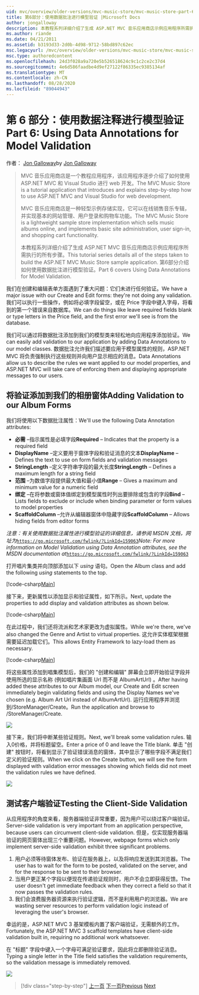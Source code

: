 ```yaml
---
uid: mvc/overview/older-versions/mvc-music-store/mvc-music-store-part-6
title: 第6部分：使用数据批注进行模型验证 |Microsoft Docs
author: jongalloway
description: 本教程系列详细介绍了生成 ASP.NET MVC 音乐应用商店示例应用程序所需执行的所有步骤。 第6部分介绍如何对模型 V 使用数据批注 .。。
ms.author: riande
ms.date: 04/21/2011
ms.assetid: b3193d33-2d0b-4d98-9712-58bd897c62ec
msc.legacyurl: /mvc/overview/older-versions/mvc-music-store/mvc-music-store-part-6
msc.type: authoredcontent
ms.openlocfilehash: 24d3f028a9a720e5b526518624c9c1c2ce2c37d4
ms.sourcegitcommit: 4e6d586faadbe4d9ef27122f86335ec9385134af
ms.translationtype: MT
ms.contentlocale: zh-CN
ms.lasthandoff: 08/28/2020
ms.locfileid: "89044943"
---
```

# <a name="part-6-using-data-annotations-for-model-validation"></a><span data-ttu-id="454a7-104">第 6 部分：使用数据注释进行模型验证</span><span class="sxs-lookup"><span data-stu-id="454a7-104">Part 6: Using Data Annotations for Model Validation</span></span>

<span data-ttu-id="454a7-105">作者： [Jon Galloway](https://github.com/jongalloway)</span><span class="sxs-lookup"><span data-stu-id="454a7-105">by [Jon Galloway](https://github.com/jongalloway)</span></span>

> <span data-ttu-id="454a7-106">MVC 音乐应用商店是一个教程应用程序，该应用程序逐步介绍了如何使用 ASP.NET MVC 和 Visual Studio 进行 web 开发。</span><span class="sxs-lookup"><span data-stu-id="454a7-106">The MVC Music Store is a tutorial application that introduces and explains step-by-step how to use ASP.NET MVC and Visual Studio for web development.</span></span>  
>   
> <span data-ttu-id="454a7-107">MVC 音乐应用商店是一种轻型示例存储实现，它可以在线销售音乐专辑，并实现基本的网站管理、用户登录和购物车功能。</span><span class="sxs-lookup"><span data-stu-id="454a7-107">The MVC Music Store is a lightweight sample store implementation which sells music albums online, and implements basic site administration, user sign-in, and shopping cart functionality.</span></span>  
>   
> <span data-ttu-id="454a7-108">本教程系列详细介绍了生成 ASP.NET MVC 音乐应用商店示例应用程序所需执行的所有步骤。</span><span class="sxs-lookup"><span data-stu-id="454a7-108">This tutorial series details all of the steps taken to build the ASP.NET MVC Music Store sample application.</span></span> <span data-ttu-id="454a7-109">第6部分介绍如何使用数据批注进行模型验证。</span><span class="sxs-lookup"><span data-stu-id="454a7-109">Part 6 covers Using Data Annotations for Model Validation.</span></span>

<span data-ttu-id="454a7-110">我们在创建和编辑表单方面遇到了重大问题：它们未进行任何验证。</span><span class="sxs-lookup"><span data-stu-id="454a7-110">We have a major issue with our Create and Edit forms: they're not doing any validation.</span></span> <span data-ttu-id="454a7-111">我们可以执行一些操作，例如将必填字段留空，或在 Price 字段中键入字母，将看到的第一个错误来自数据库。</span><span class="sxs-lookup"><span data-stu-id="454a7-111">We can do things like leave required fields blank or type letters in the Price field, and the first error we'll see is from the database.</span></span>

<span data-ttu-id="454a7-112">我们可以通过将数据批注添加到我们的模型类来轻松地向应用程序添加验证。</span><span class="sxs-lookup"><span data-stu-id="454a7-112">We can easily add validation to our application by adding Data Annotations to our model classes.</span></span> <span data-ttu-id="454a7-113">数据批注允许我们描述要应用于模型属性的规则，ASP.NET MVC 将负责强制执行这些规则并向用户显示相应的消息。</span><span class="sxs-lookup"><span data-stu-id="454a7-113">Data Annotations allow us to describe the rules we want applied to our model properties, and ASP.NET MVC will take care of enforcing them and displaying appropriate messages to our users.</span></span>

## <a name="adding-validation-to-our-album-forms"></a><span data-ttu-id="454a7-114">将验证添加到我们的相册窗体</span><span class="sxs-lookup"><span data-stu-id="454a7-114">Adding Validation to our Album Forms</span></span>

<span data-ttu-id="454a7-115">我们将使用以下数据批注属性：</span><span class="sxs-lookup"><span data-stu-id="454a7-115">We'll use the following Data Annotation attributes:</span></span>

- <span data-ttu-id="454a7-116">**必需** –指示属性是必填字段</span><span class="sxs-lookup"><span data-stu-id="454a7-116">**Required** – Indicates that the property is a required field</span></span>
- <span data-ttu-id="454a7-117">**DisplayName** –定义要用于窗体字段和验证消息的文本</span><span class="sxs-lookup"><span data-stu-id="454a7-117">**DisplayName** – Defines the text to use on form fields and validation messages</span></span>
- <span data-ttu-id="454a7-118">**StringLength** –定义字符串字段的最大长度</span><span class="sxs-lookup"><span data-stu-id="454a7-118">**StringLength** – Defines a maximum length for a string field</span></span>
- <span data-ttu-id="454a7-119">**范围** –为数值字段提供最大值和最小值</span><span class="sxs-lookup"><span data-stu-id="454a7-119">**Range** – Gives a maximum and minimum value for a numeric field</span></span>
- <span data-ttu-id="454a7-120">**绑定** –在将参数或窗体值绑定到模型属性时列出要排除或包含的字段</span><span class="sxs-lookup"><span data-stu-id="454a7-120">**Bind** – Lists fields to exclude or include when binding parameter or form values to model properties</span></span>
- <span data-ttu-id="454a7-121">**ScaffoldColumn** –允许从编辑器窗体中隐藏字段</span><span class="sxs-lookup"><span data-stu-id="454a7-121">**ScaffoldColumn** – Allows hiding fields from editor forms</span></span>

<span data-ttu-id="454a7-122">*注意：有关使用数据批注属性进行模型验证的详细信息，请参阅 MSDN 文档，网址为*[`https://go.microsoft.com/fwlink/?LinkId=159063`](https://go.microsoft.com/fwlink/?LinkId=159063)</span><span class="sxs-lookup"><span data-stu-id="454a7-122">*Note: For more information on Model Validation using Data Annotation attributes, see the MSDN documentation at*[`https://go.microsoft.com/fwlink/?LinkId=159063`](https://go.microsoft.com/fwlink/?LinkId=159063)</span></span>

<span data-ttu-id="454a7-123">打开唱片集类并向顶部添加以下 *using* 语句。</span><span class="sxs-lookup"><span data-stu-id="454a7-123">Open the Album class and add the following *using* statements to the top.</span></span>

[!code-csharp[Main](mvc-music-store-part-6/samples/sample1.cs)]

<span data-ttu-id="454a7-124">接下来，更新属性以添加显示和验证属性，如下所示。</span><span class="sxs-lookup"><span data-stu-id="454a7-124">Next, update the properties to add display and validation attributes as shown below.</span></span>

[!code-csharp[Main](mvc-music-store-part-6/samples/sample2.cs)]

<span data-ttu-id="454a7-125">在此过程中，我们还将流派和艺术家更改为虚拟属性。</span><span class="sxs-lookup"><span data-stu-id="454a7-125">While we're there, we've also changed the Genre and Artist to virtual properties.</span></span> <span data-ttu-id="454a7-126">这允许实体框架根据需要延迟加载它们。</span><span class="sxs-lookup"><span data-stu-id="454a7-126">This allows Entity Framework to lazy-load them as necessary.</span></span>

[!code-csharp[Main](mvc-music-store-part-6/samples/sample3.cs)]

<span data-ttu-id="454a7-127">将这些属性添加到唱集模型后，我们的 "创建和编辑" 屏幕会立即开始验证字段并使用所选的显示名称 (例如唱片集画面 Url 而不是 AlbumArtUrl) 。</span><span class="sxs-lookup"><span data-stu-id="454a7-127">After having added these attributes to our Album model, our Create and Edit screen immediately begin validating fields and using the Display Names we've chosen (e.g. Album Art Url instead of AlbumArtUrl).</span></span> <span data-ttu-id="454a7-128">运行应用程序并浏览到/StoreManager/Create。</span><span class="sxs-lookup"><span data-stu-id="454a7-128">Run the application and browse to /StoreManager/Create.</span></span>

![](mvc-music-store-part-6/_static/image1.png)

<span data-ttu-id="454a7-129">接下来，我们将中断某些验证规则。</span><span class="sxs-lookup"><span data-stu-id="454a7-129">Next, we'll break some validation rules.</span></span> <span data-ttu-id="454a7-130">输入0价格，并将标题留空。</span><span class="sxs-lookup"><span data-stu-id="454a7-130">Enter a price of 0 and leave the Title blank.</span></span> <span data-ttu-id="454a7-131">单击 "创建" 按钮时，将看到显示了验证错误消息的窗体，其中显示了哪些字段不满足我们定义的验证规则。</span><span class="sxs-lookup"><span data-stu-id="454a7-131">When we click on the Create button, we will see the form displayed with validation error messages showing which fields did not meet the validation rules we have defined.</span></span>

![](mvc-music-store-part-6/_static/image2.png)

## <a name="testing-the-client-side-validation"></a><span data-ttu-id="454a7-132">测试客户端验证</span><span class="sxs-lookup"><span data-stu-id="454a7-132">Testing the Client-Side Validation</span></span>

<span data-ttu-id="454a7-133">从应用程序的角度来看，服务器端验证非常重要，因为用户可以绕过客户端验证。</span><span class="sxs-lookup"><span data-stu-id="454a7-133">Server-side validation is very important from an application perspective, because users can circumvent client-side validation.</span></span> <span data-ttu-id="454a7-134">但是，仅实现服务器端验证的网页窗体出现三个重要问题。</span><span class="sxs-lookup"><span data-stu-id="454a7-134">However, webpage forms which only implement server-side validation exhibit three significant problems.</span></span>

1. <span data-ttu-id="454a7-135">用户必须等待窗体发布、验证在服务器上，以及将响应发送到其浏览器。</span><span class="sxs-lookup"><span data-stu-id="454a7-135">The user has to wait for the form to be posted, validated on the server, and for the response to be sent to their browser.</span></span>
2. <span data-ttu-id="454a7-136">当用户更正某个字段以便现在传递验证规则时，用户不会立即获得反馈。</span><span class="sxs-lookup"><span data-stu-id="454a7-136">The user doesn't get immediate feedback when they correct a field so that it now passes the validation rules.</span></span>
3. <span data-ttu-id="454a7-137">我们会浪费服务器资源来执行验证逻辑，而不是利用用户的浏览器。</span><span class="sxs-lookup"><span data-stu-id="454a7-137">We are wasting server resources to perform validation logic instead of leveraging the user's browser.</span></span>

<span data-ttu-id="454a7-138">幸运的是，ASP.NET MVC 3 基架模板内置了客户端验证，无需额外的工作。</span><span class="sxs-lookup"><span data-stu-id="454a7-138">Fortunately, the ASP.NET MVC 3 scaffold templates have client-side validation built in, requiring no additional work whatsoever.</span></span>

<span data-ttu-id="454a7-139">在 "标题" 字段中键入一个字母可满足验证要求，因此将立即删除验证消息。</span><span class="sxs-lookup"><span data-stu-id="454a7-139">Typing a single letter in the Title field satisfies the validation requirements, so the validation message is immediately removed.</span></span>

![](mvc-music-store-part-6/_static/image3.png)

> [!div class="step-by-step"]
> <span data-ttu-id="454a7-140">[上一页](mvc-music-store-part-5.md)
> [下一页](mvc-music-store-part-7.md)</span><span class="sxs-lookup"><span data-stu-id="454a7-140">[Previous](mvc-music-store-part-5.md)
[Next](mvc-music-store-part-7.md)</span></span>
